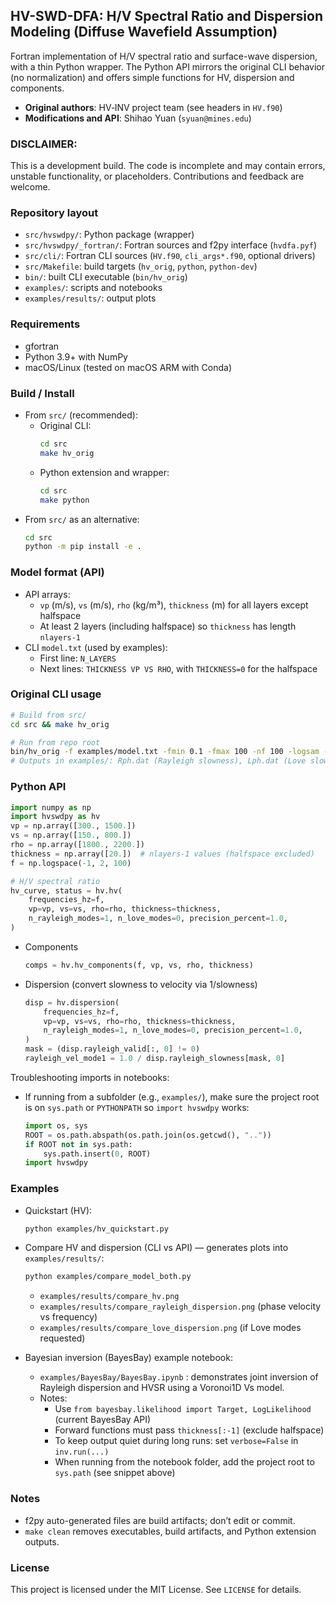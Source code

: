 ## HV-SWD-DFA: H/V Spectral Ratio and Dispersion Modeling (Diffuse Wavefield Assumption)

Fortran implementation of H/V spectral ratio and surface-wave dispersion, with a thin Python wrapper. The
Python API mirrors the original CLI behavior (no normalization) and offers simple functions for HV, 
dispersion and components.

- **Original authors**: HV‑INV project team (see headers in `HV.f90`)
- **Modifications and API**: Shihao Yuan (`syuan@mines.edu`)

### DISCLAIMER:
This is a development build. The code is incomplete and may contain errors, unstable functionality, or placeholders. Contributions and feedback are welcome.

### Repository layout
- `src/hvswdpy/`: Python package (wrapper)
- `src/hvswdpy/_fortran/`: Fortran sources and f2py interface (`hvdfa.pyf`)
- `src/cli/`: Fortran CLI sources (`HV.f90`, `cli_args*.f90`, optional drivers)
- `src/Makefile`: build targets (`hv_orig`, `python`, `python-dev`)
- `bin/`: built CLI executable (`bin/hv_orig`)
- `examples/`: scripts and notebooks
- `examples/results/`: output plots

### Requirements
- gfortran 
- Python 3.9+ with NumPy
- macOS/Linux (tested on macOS ARM with Conda)

### Build / Install
- From `src/` (recommended):
  - Original CLI:
    ```bash
    cd src
    make hv_orig        
    ```
  - Python extension and wrapper:
    ```bash
    cd src
    make python          
    ```
- From `src/` as an alternative:
  ```bash
  cd src
  python -m pip install -e .  
  ```

### Model format (API)
- API arrays:
  - `vp` (m/s), `vs` (m/s), `rho` (kg/m³), `thickness` (m) for all layers except halfspace
  - At least 2 layers (including halfspace) so `thickness` has length `nlayers-1`
- CLI `model.txt` (used by examples):
  - First line: `N_LAYERS`
  - Next lines: `THICKNESS VP VS RHO`, with `THICKNESS=0` for the halfspace

### Original CLI usage
```bash
# Build from src/
cd src && make hv_orig  

# Run from repo root
bin/hv_orig -f examples/model.txt -fmin 0.1 -fmax 100 -nf 100 -logsam -nmr 3 -nml 3 -prec 1.0 -nks 0 -ph -hv > examples/HV.dat
# Outputs in examples/: Rph.dat (Rayleigh slowness), Lph.dat (Love slowness), HV.dat (freq, hv)
```

### Python API 
  ```python
  import numpy as np
  import hvswdpy as hv
  vp = np.array([300., 1500.])
  vs = np.array([150., 800.])
  rho = np.array([1800., 2200.])
  thickness = np.array([20.])  # nlayers-1 values (halfspace excluded)
  f = np.logspace(-1, 2, 100)

  # H/V spectral ratio
  hv_curve, status = hv.hv(
      frequencies_hz=f,
      vp=vp, vs=vs, rho=rho, thickness=thickness,
      n_rayleigh_modes=1, n_love_modes=0, precision_percent=1.0,
  )
  ```
- Components
  ```python
  comps = hv.hv_components(f, vp, vs, rho, thickness)
  ```
- Dispersion (convert slowness to velocity via 1/slowness)
  ```python
  disp = hv.dispersion(
      frequencies_hz=f,
      vp=vp, vs=vs, rho=rho, thickness=thickness,
      n_rayleigh_modes=1, n_love_modes=0, precision_percent=1.0,
  )
  mask = (disp.rayleigh_valid[:, 0] != 0)
  rayleigh_vel_mode1 = 1.0 / disp.rayleigh_slowness[mask, 0]
  ```

Troubleshooting imports in notebooks:
- If running from a subfolder (e.g., `examples/`), make sure the project root is on `sys.path` or `PYTHONPATH` so `import hvswdpy` works:
  ```python
  import os, sys
  ROOT = os.path.abspath(os.path.join(os.getcwd(), ".."))
  if ROOT not in sys.path:
      sys.path.insert(0, ROOT)
  import hvswdpy
  ```

### Examples
- Quickstart (HV):
  ```bash
  python examples/hv_quickstart.py
  ```
- Compare HV and dispersion (CLI vs API) — generates plots into `examples/results/`:
  ```bash
  python examples/compare_model_both.py
  ```
  - `examples/results/compare_hv.png`
  - `examples/results/compare_rayleigh_dispersion.png` (phase velocity vs frequency)
  - `examples/results/compare_love_dispersion.png` (if Love modes requested)

- Bayesian inversion (BayesBay) example notebook:
  - `examples/BayesBay/BayesBay.ipynb` : demonstrates joint inversion of Rayleigh
    dispersion and HVSR using a Voronoi1D Vs model.
  - Notes:
    - Use `from bayesbay.likelihood import Target, LogLikelihood` (current BayesBay API)
    - Forward functions must pass `thickness[:-1]` (exclude halfspace)
    - To keep output quiet during long runs: set `verbose=False` in `inv.run(...)`
    - When running from the notebook folder, add the project root to `sys.path` (see snippet above)

### Notes
- f2py auto-generated files are build artifacts; don’t edit or commit.
- `make clean` removes executables, build artifacts, and Python extension outputs.

### License
This project is licensed under the MIT License. See `LICENSE` for details.
